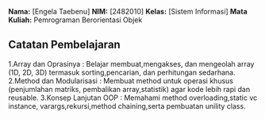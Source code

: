 **Nama:** [Engela Taebenu]
**NIM:** [2482010]
**Kelas:** [Sistem Informasi]
**Mata Kuliah:** Pemrograman Berorientasi Objek

## Catatan Pembelajaran
1.Array dan Oprasinya : Belajar membuat,mengakses, dan mengeolah array (1D, 2D, 3D) termasuk sorting,pencarian, dan 
  perhitungan sedarhana.
2.Method dan Modularisasi : Membuat method untuk operasi khusus (penjumlahan matriks, pembalikan array,statistik)
  agar kode lebih rapi dan reusable.
3.Konsep Lanjutan OOP : Memahami method overloading,static vc instance, varargs,rekursi,method chaining,serta pembuatan
  unility class.